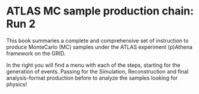 # ATLAS MC sample production chain: Run 2

This book summaries a complete and comprehensive set of instruction to produce MonteCarlo (MC) samples under the ATLAS experiment (p)Athena framework on the GRID.

In the right you will find a menu with each of the steps, starting for the generation of events.
Passing for the Simulation, Reconstruction and final analysis-format production before to analyze the samples looking for physics! 
